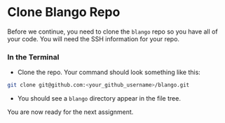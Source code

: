 # Clone Blango Repo

Before we continue, you need to clone the `blango` repo so you have all of your code. You will need the SSH information for your repo.

### In the Terminal

* Clone the repo. Your command should look something like this:

```bash
git clone git@github.com:<your_github_username>/blango.git
```

* You should see a `blango` directory appear in the file tree.

You are now ready for the next assignment.
